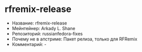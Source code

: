 rfremix-release
===============

* Название:                   rfremix-release
* Мейнтейнер:                 Arkady L. Shane
* Репозиторий:                russianfedora-fixes
* Почему не в апстриме:       Пакет релиза, только для RFRemix
* Комментарий:                -
